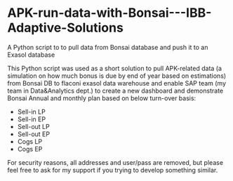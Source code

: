 # APK-run-data-with-Bonsai---IBB-Adaptive-Solutions
A Python script to to pull data from Bonsai database and push it to an Exasol database

This Python script was used as a short solution to pull APK-related data (a simulation on how much bonus is due by end of year based on estimations) from Bonsai DB to flaconi exasol data warehouse and enable SAP team (my team in Data&Analytics dept.) to create a new dashboard and demonstrate Bonsai Annual and monthly plan based on below turn-over basis:
- Sell-in LP
- Sell-in EP
- Sell-out LP
- Sell-out EP
- Cogs LP
- Cogs EP

For security reasons, all addresses and user/pass are removed, but please feel free to ask for my support if you trying to develop something similar.
